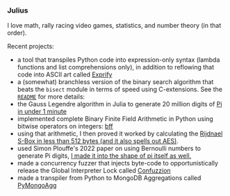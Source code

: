 ### Julius

I love math, rally racing video games, statistics, and number theory (in that order).

Recent projects:
 - a tool that transpiles Python code into expression-only syntax (lambda functions and list comprehensions only), in addition to reflowing that code into ASCII art called [Exprify](https://github.com/juliusgeo/exprify)
 - a (somewhat) branchless version of the binary search algorithm that beats the `bisect` module in terms of speed using C-extensions. See the [`README`](https://github.com/juliusgeo/branchless_bisect) for more details: 
 - the Gauss Legendre algorithm in Julia to generate 20 million digits of [Pi in under 1 minute](https://gist.github.com/juliusgeo/41811563811a6e523086e514ef2bec4a)
 - implemented complete Binary Finite Field Arithmetic in Python using bitwise operators on integers: [bff](https://gist.github.com/juliusgeo/9e4eff4c0519f7f7b9af122d59a3253e)
 - using that arithmetic, I then proved it worked by calculating the [Rijdnael S-Box in less than 512 bytes (and it also spells out AES)](https://gist.github.com/juliusgeo/969c722b2152e53e4f6bb94ca2696c7a).
 - used Simon Plouffe's 2022 paper on using Bernoulli numbers to generate Pi digits, [I made it into the shape of pi itself as well.](https://gist.github.com/juliusgeo/1da759d07af0b447a78d0ccb14162c57)
 - made a concurrency fuzzer that injects byte-code to opportunistically release the Global Interpreter Lock called [Confuzzion](https://github.com/juliusgeo/confuzzion)
 - made a transpiler from Python to MongoDB Aggregations called [PyMongoAgg](https://github.com/juliusgeo/PyMongoAgg)
